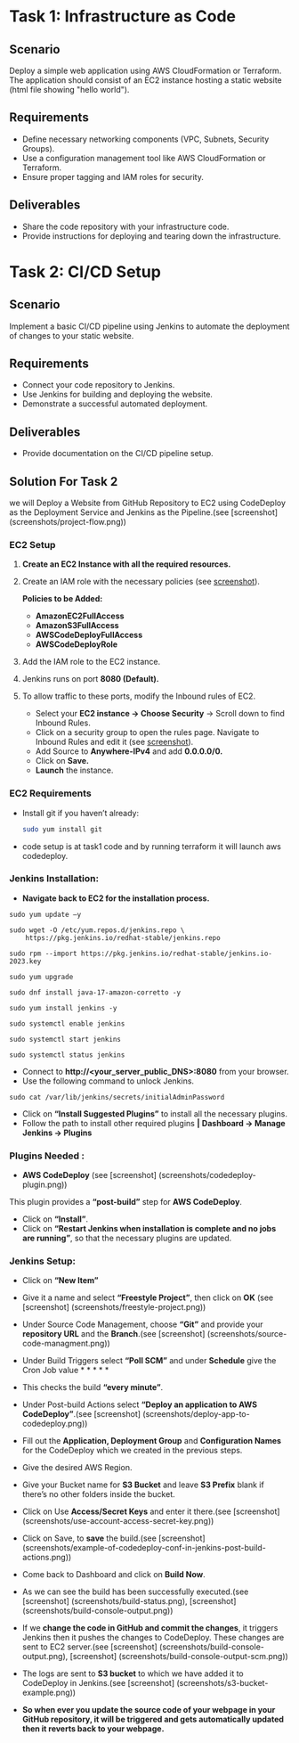 # Task 1: Infrastructure as Code

## Scenario

Deploy a simple web application using AWS CloudFormation or Terraform. The application should consist of an EC2 instance hosting a static website (html file showing "hello world").

## Requirements

- Define necessary networking components (VPC, Subnets, Security Groups).
- Use a configuration management tool like AWS CloudFormation or Terraform.
- Ensure proper tagging and IAM roles for security.

## Deliverables

- Share the code repository with your infrastructure code.
- Provide instructions for deploying and tearing down the infrastructure.

# Task 2: CI/CD Setup

## Scenario

Implement a basic CI/CD pipeline using Jenkins to automate the deployment of changes to your static website.

## Requirements

- Connect your code repository to Jenkins.
- Use Jenkins for building and deploying the website.
- Demonstrate a successful automated deployment.

## Deliverables

- Provide documentation on the CI/CD pipeline setup.

## Solution For Task 2

we will Deploy a Website from GitHub Repository to EC2 using CodeDeploy as the Deployment Service and Jenkins as the Pipeline.(see [screenshot] (screenshots/project-flow.png))

### EC2 Setup

1. **Create an EC2 Instance with all the required resources.**
2. Create an IAM role with the necessary policies (see [screenshot](screenshots/iam-role-policies.png)).

   **Policies to be Added:**
   - **AmazonEC2FullAccess**
   - **AmazonS3FullAccess**
   - **AWSCodeDeployFullAccess**
   - **AWSCodeDeployRole**

3. Add the IAM role to the EC2 instance.
4. Jenkins runs on port **8080 (Default).**
5. To allow traffic to these ports, modify the Inbound rules of EC2.
   - Select your **EC2 instance -> Choose Security** -> Scroll down to find Inbound Rules.
   - Click on a security group to open the rules page. Navigate to Inbound Rules and edit it (see [screenshot](screenshots/security-group-inboud-rules.png)).
   - Add Source to **Anywhere-IPv4** and add **0.0.0.0/0.**
   - Click on **Save.**
   - **Launch** the instance.

### EC2 Requirements

- Install git if you haven’t already:

    ```bash
    sudo yum install git
    ```

- code setup is at task1 code and by running terraform it will launch aws codedeploy.

### Jenkins Installation:
- **Navigate back to EC2 for the installation process.**

```
sudo yum update –y

sudo wget -O /etc/yum.repos.d/jenkins.repo \
    https://pkg.jenkins.io/redhat-stable/jenkins.repo

sudo rpm --import https://pkg.jenkins.io/redhat-stable/jenkins.io-2023.key

sudo yum upgrade

sudo dnf install java-17-amazon-corretto -y

sudo yum install jenkins -y

sudo systemctl enable jenkins

sudo systemctl start jenkins

sudo systemctl status jenkins
```

- Connect to **http://<your_server_public_DNS>:8080** from your browser.
- Use the following command to unlock Jenkins.
```
sudo cat /var/lib/jenkins/secrets/initialAdminPassword

```

- Click on **“Install Suggested Plugins”** to install all the necessary plugins.
- Follow the path to install other required plugins
**|** **Dashboard -> Manage Jenkins -> Plugins**

### Plugins Needed :

- **AWS CodeDeploy** (see [screenshot] (screenshots/codedeploy-plugin.png))

This plugin provides a **“post-build”** step for **AWS CodeDeploy**.
- Click on **“Install”**.
- Click on **“Restart Jenkins when installation is complete and no jobs are running”**, so that the necessary plugins are updated.

### Jenkins Setup:

- Click on **“New Item”**
- Give it a name and select **“Freestyle Project”**, then click on **OK** (see [screenshot] (screenshots/freestyle-project.png))
- Under Source Code Management, choose **“Git”** and provide your **repository URL** and the **Branch**.(see [screenshot] (screenshots/source-code-managment.png))
- Under Build Triggers select **“Poll SCM”** and under **Schedule** give the Cron Job value * * * * *
- This checks the build **“every minute”**.
- Under Post-build Actions select **“Deploy an application to AWS CodeDeploy”**.(see [screenshot] (screenshots/deploy-app-to-codedeploy.png))
- Fill out the **Application, Deployment Group** and **Configuration Names** for the CodeDeploy which we created in the previous steps.
- Give the desired AWS Region.
- Give your Bucket name for **S3 Bucket** and leave **S3 Prefix** blank if there’s no other folders inside the bucket.

- Click on Use **Access/Secret Keys** and enter it there.(see [screenshot] (screenshots/use-account-access-secret-key.png))
- Click on Save, to **save** the build.(see [screenshot] (screenshots/example-of-codedeploy-conf-in-jenkins-post-build-actions.png))

- Come back to Dashboard and click on **Build Now**.
- As we can see the build has been successfully executed.(see [screenshot] (screenshots/build-status.png), [screenshot] (screenshots/build-console-output.png))
- If we **change the code in GitHub and commit the changes**, it triggers Jenkins then it pushes the changes to CodeDeploy. These changes are sent to EC2 server.(see [screenshot] (screenshots/build-console-output.png), [screenshot] (screenshots/build-console-output-scm.png))
- The logs are sent to **S3 bucket** to which we have added it to CodeDeploy in Jenkins.(see [screenshot] (screenshots/s3-bucket-example.png))

- **So when ever you update the source code of your webpage in your GitHub repository, it will be triggered and gets automatically updated then it reverts back to your webpage.**
